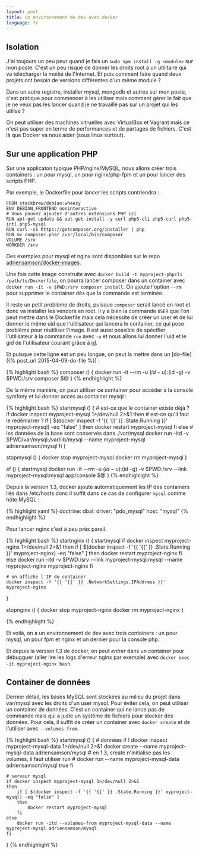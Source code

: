 ```yaml
---
layout: post
title: Un environnement de dev avec docker
language: fr
---
```


## Isolation

J'ai toujours un peu peur quand je fais un `sudo npm install -g <module>` sur mon poste.
C'est un peu risqué de donner les droits root à un utilitaire qui va télécharger la moitié de l'Internet.
Et puis comment faire quand deux projets ont besoin de versions différentes d'un même module ?

Dans un autre registre, installer mysql, mongodb et autres sur mon poste, c'est pratique pour commencer à les utiliser mais comment gérer le fait que je ne veux pas les lancer quand je ne travaille pas sur un projet qui les utilise ?

On peut utiliser des machines vitruelles avec VirtualBox et Vagrant mais ce n'est pas super en terme de performances et de partages de fichiers. C'est là que Docker va nous aider (sous linux surtout).

## Sur une application PHP

Sur une applicaton typique PHP/nginx/MySQL, nous allons créer trois containers : un pour mysql, un pour nginx/php-fpm et un pour lancer des scripts PHP.

Par exemple, le Dockerfile pour lancer les scripts contriendra :

~~~
FROM stackbrew/debian:wheezy
ENV DEBIAN_FRONTEND noninteractive
# Vous pouvez ajouter d'autres extensions PHP ici
RUN apt-get update && apt-get install -y curl php5-cli php5-curl php5-intl php5-mysql
RUN curl -sS https://getcomposer.org/installer | php
RUN mv composer.phar /usr/local/bin/composer
VOLUME /srv
WORKDIR /srv
~~~

Des exemples pour mysql et nginx sont disponibles sur le repo [adriensamson/docker-images](https://github.com/adriensamson/docker-images).

Une fois cette image construite avec `docker build -t myproject-phpcli /path/to/Dockerfile`, on pourra lancer composer dans un container avec `docker run -it -v $PWD:/srv composer install`.
On ajoute l'option `--rm` pour supprimer le container dès que la commande est terminée.

Il reste un petit problème de droits, puisque `composer` serait lancé en root et donc va installer les vendors en root.
Il y a bien la commande `USER` que l'on peut mettre dans le Dockerfile mais cela nécessite de créer un user et de lui donner le même uid que l'utilisateur qui lancera le container, ce qui pose problème pour réutiliser l'image.
Il est aussi possible de spécifier l'utilisateur à la commande `run` avec `-u` et nous allons lui donner l'uid et le gid de l'utilisateur courant grâce à [id](http://linux.die.net/man/1/id).

Et puisque cette ligne est un peu longue, on peut la mettre dans un [do-file]({% post_url 2015-04-09-do-file %}) :

{% highlight bash %}
composer () {
    docker run -it --rm -u $(id -u):$(id -g) -v $PWD:/srv composer $@
}
{% endhighlight %}

De la même manière, on peut utiliser ce container pour accéder à la console symfony et lui donner accès au container mysql :

{% highlight bash %}
startmysql () {
    # est-ce que le container existe déjà ?
    if docker inspect myproject-mysql 1>/dev/null 2>&1
    then
        # est-ce qu'il faut le redémarrer ?
        if [ $(docker inspect -f '{{ '{{' }} .State.Running }}' myproject-mysql) -eq "false" ]
        then
            docker restart myproject-mysql
        fi
    else
        # les données de la base sont conservés dans ./var/mysql
        docker run -itd -v $PWD/var/mysql:/var/lib/mysql --name myproject-mysql adriensamson/mysql
    fi
}

stopmysql () {
    docker stop myproject-mysql
    docker rm myproject-mysql
}

sf () {
    startmysql
    docker run -it --rm -u $(id -u):$(id -g) -v $PWD:/srv --link myproject-mysql:mysql app/console $@
}
{% endhighlight %}

Depuis la version 1.3, docker ajoute automatiquement les IP des containers liés dans /etc/hosts donc il suffit dans ce cas de configurer `mysql` comme hôte MySQL :

{% highlight yaml %}
doctrine:
    dbal:
        driver: "pdo_mysql"
        host: "mysql"
{% endhighlight %}

Pour lancer nginx c'est à peu près pareil.

{% highlight bash %}
startnginx () {
    startmysql
    if docker inspect myproject-nginx 1>/dev/null 2>&1
    then
        if [ $(docker inspect -f '{{ '{{' }} .State.Running }}' myproject-nginx) -eq "false" ]
        then
            docker restart myproject-nginx
        fi
    else
        docker run -itd -v $PWD:/srv --link myproject-mysql:mysql --name myproject-nginx myproject-nginx
    fi
    
    # on affiche l'IP du container
    docker inspect -f '{{ '{{' }} .NetworkSettings.IPAddress }}' myproject-nginx
}

stopnginx () {
    docker stop myproject-nginx
    docker rm myproject-nginx
}

{% endhighlight %}

Et voilà, on a un environnement de dev avec trois containers : un pour mysql, un pour fpm et nginx et un dernier pour la console php.

Et depuis la version 1.3 de docker, on peut *entrer* dans un container pour débugguer (aller lire les logs d'erreur nginx par exemple) avec `docker exec -it myproject-nginx bash`.

## Container de données

Dernier détail, les bases MySQL sont stockées au milieu du projet dans var/mysql avec les droits d'un user mysql. Pour éviter cela, on peut utiliser un container de données.
C'est un container qui ne lance pas de commande mais qui a juste un système de fichiers pour stocker des données.
Pour cela, il suffit de créer un container avec `docker create` et de l'utiliser avec `--volumes-from`.

{% highlight bash %}
startmysql () {
    # données
    if ! docker inspect myproject-mysql-data 1>/dev/null 2>&1
        docker create --name myproject-mysql-data adriensamson/mysql
        # en 1.3, create n'initialise pas les volumes, il faut utiliser run
        # docker run --name myproject-mysql-data adriensamson/mysql true
    fi

    # serveur mysql
    if docker inspect myproject-mysql 1>/dev/null 2>&1
    then
        if [ $(docker inspect -f '{{ '{{' }} .State.Running }}' myproject-mysql) -eq "false" ]
        then
            docker restart myproject-mysql
        fi
    else
        docker run -itd --volumes-from myproject-mysql-data --name myproject-mysql adriensamson/mysql
    fi
}
{% endhighlight %}

